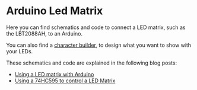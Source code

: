 # Arduino Led Matrix

Here you can find schematics and code to connect a LED matrix, such as the LBT2088AH, to an Arduino.

You can also find a [character builder](https://rodrigosc.github.io/ArduinoLedMatrix/char_builder/builder.html), to design what you want to show with your LEDs.

These schematics and code are explained in the following blog posts:

* [Using a LED matrix with Arduino](https://medium.com/arduino-playground/using-a-led-matrix-with-arduino-640537b46f37#.rks764nq0)
* [Using a 74HC595 to control a LED Matrix](https://medium.com/arduino-playground/using-a-74hc595-to-control-a-led-matrix-84559feee7cd#.d3p6k18u2)
